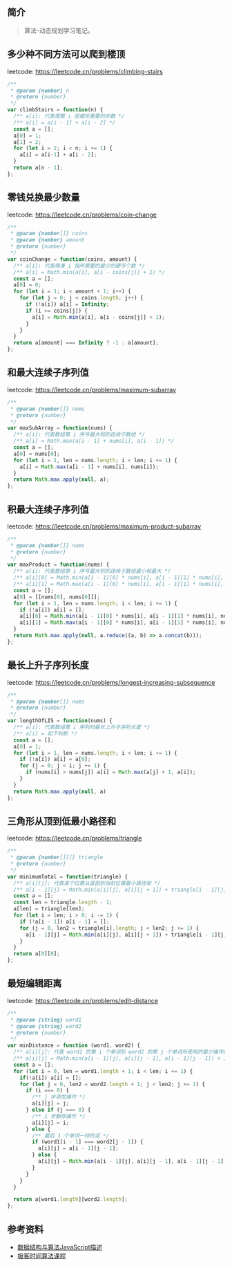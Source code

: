 ## 简介

> 算法-动态规划学习笔记。

## 多少种不同方法可以爬到楼顶

leetcode: https://leetcode.cn/problems/climbing-stairs

```js
/**
 * @param {number} n
 * @return {number}
 */
var climbStairs = function(n) {
  /** a[i]: 代表爬第 i 层楼所需要的步数 */
  /** a[i] = a[i - 1] + a[i - 2] */
  const a = [];
  a[0] = 1;
  a[1] = 2;
  for (let i = 2; i < n; i += 1) {
    a[i] = a[i-1] + a[i - 2];
  }
  return a[n - 1];
};
```

## 零钱兑换最少数量

leetcode: https://leetcode.cn/problems/coin-change

```js
/**
 * @param {number[]} coins
 * @param {number} amount
 * @return {number}
 */
var coinChange = function(coins, amount) {
  /** a[i]: 代表爬凑 i 钱所需要的最少的硬币个数 */
  /** a[i] = Math.min(a[i], a[i - coins[j]] + 1) */
  const a = [];
  a[0] = 0;
  for (let i = 1; i < amount + 1; i++) {
    for (let j = 0; j < coins.length; j++) {
      if (!a[i]) a[i] = Infinity;
      if (i >= coins[j]) {
        a[i] = Math.min(a[i], a[i - coins[j]] + 1);
      }
    }
  }
  return a[amount] === Infinity ? -1 : a[amount];
};
```

## 和最大连续子序列值

leetcode: https://leetcode.cn/problems/maximum-subarray

```js
/**
 * @param {number[]} nums
 * @return {number}
 */
var maxSubArray = function(nums) {
  /** a[i]: 代表数组第 i 序号最大和的连续子数组 */
  /** a[i] = Math.max(a[i - 1] + nums[i], a[i - 1]) */
  const a = [];
  a[0] = nums[0];
  for (let i = 1, len = nums.length; i < len; i += 1) {
    a[i] = Math.max(a[i - 1] + nums[i], nums[i]);
  }
  return Math.max.apply(null, a);
};
```

## 积最大连续子序列值

leetcode: https://leetcode.cn/problems/maximum-product-subarray

```js
/**
 * @param {number[]} nums
 * @return {number}
 */
var maxProduct = function(nums) {
  /** a[i]: 代表数组第 i 序号最大积的连续子数组最小和最大 */
  /** a[i][0] = Math.min(a[i - 1][0] * nums[i], a[i - 1][1] * nums[i], nums[i]); */
  /** a[i][1] = Math.max(a[i - 1][0] * nums[i], a[i - 1][1] * nums[i], nums[i]); */
  const a = [];
  a[0] = [[nums[0], nums[0]]];
  for (let i = 1, len = nums.length; i < len; i += 1) {
    if (!a[i]) a[i] = [];
    a[i][0] = Math.min(a[i - 1][0] * nums[i], a[i - 1][1] * nums[i], nums[i]);
    a[i][1] = Math.max(a[i - 1][0] * nums[i], a[i - 1][1] * nums[i], nums[i]);
  }
  return Math.max.apply(null, a.reduce((a, b) => a.concat(b)));
};
```

## 最长上升子序列长度

leetcode: https://leetcode.cn/problems/longest-increasing-subsequence

```js
/**
 * @param {number[]} nums
 * @return {number}
 */
var lengthOfLIS = function(nums) {
  /** a[i]: 代表数组第 i 序列时最长上升子序列长度 */
  /** a[i] = 如下判断 */
  const a = [];
  a[0] = 1;
  for (let i = 1, len = nums.length; i < len; i += 1) {
    if (!a[i]) a[i] = a[0];
    for (j = 0; j < i; j += 1) {
      if (nums[i] > nums[j]) a[i] = Math.max(a[j] + 1, a[i]);
    }
  }
  return Math.max.apply(null, a)
};
```

## 三角形从顶到低最小路径和

leetcode: https://leetcode.cn/problems/triangle

```js
/**
 * @param {number[][]} triangle
 * @return {number}
 */
var minimumTotal = function(triangle) {
  /** a[i][j]: 代表某个位置从底部到当前位置最小路径和 */
  /** a[i - 1][j] = Math.min(a[i][j], a[i][j + 1]) + triangle[i - 1][j]; */
  const a = [];
  const len = triangle.length - 1;
  a[len] = triangle[len];
  for (let i = len; i > 0; i -= 1) {
    if (!a[i - 1]) a[i - 1] = [];
    for (j = 0, len2 = triangle[i].length; j < len2; j += 1) {
      a[i - 1][j] = Math.min(a[i][j], a[i][j + 1]) + triangle[i - 1][j];
    }
  }
  return a[0][0];
};
```

## 最短编辑距离

leetcode: https://leetcode.cn/problems/edit-distance

```js
/**
 * @param {string} word1
 * @param {string} word2
 * @return {number}
 */
var minDistance = function (word1, word2) {
  /** a[i][j]: 代表 word1 的第 i 个单词到 word2 的第 j 个单词所使用的最少操作数 */
  /** a[i][j] = Math.min(a[i - 1][j], a[i][j - 1], a[i - 1][j - 1]) + 1 */
  const a = [];
  for (let i = 0, len = word1.length + 1; i < len; i += 1) {
    if(!a[i]) a[i] = [];
    for (let j = 0, len2 = word2.length + 1; j < len2; j += 1) {
      if (i === 0) {
        /** j 步添加操作 */
        a[i][j] = j;
      } else if (j === 0) {
        /** i 步删除操作 */
        a[i][j] = i;
      } else {
        /** 最后 1 个单词一样的话 */
        if (word1[i - 1] === word2[j - 1]) {
          a[i][j] = a[i - 1][j - 1];
        } else {
          a[i][j] = Math.min(a[i - 1][j], a[i][j - 1], a[i - 1][j - 1]) + 1;
        }
      }
    }
  }

  return a[word1.length][word2.length];
};
```

## 参考资料

- [数据结构与算法JavaScript描述](https://book.douban.com/subject/25945449/)
- [极客时间算法课程](https://time.geekbang.org/course/intro/100019701)

